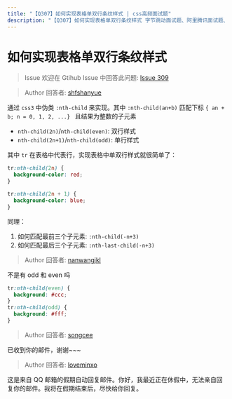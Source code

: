 ```yaml
---
title: "【Q307】如何实现表格单双行条纹样式 | css高频面试题"
description: "【Q307】如何实现表格单双行条纹样式 字节跳动面试题、阿里腾讯面试题、美团小米面试题。"
---
```


# 如何实现表格单双行条纹样式

> Issue
> 欢迎在 Gtihub Issue 中回答此问题: [Issue 309](https://github.com/shfshanyue/Daily-Question/issues/309)

> Author
> 回答者: [shfshanyue](https://github.com/shfshanyue)

通过 `css3` 中伪类 `:nth-child` 来实现。其中 `:nth-child(an+b)` 匹配下标 `{ an + b; n = 0, 1, 2, ...} ` 且结果为整数的子元素

- `nth-child(2n)`/`nth-child(even)`: 双行样式
- `nth-child(2n+1)`/`nth-child(odd)`: 单行样式

其中 `tr` 在表格中代表行，实现表格中单双行样式就很简单了：

```css
tr:nth-child(2n) {
  background-color: red;
}

tr:nth-child(2n + 1) {
  background-color: blue;
}
```

同理：

1. 如何匹配最前三个子元素: `:nth-child(-n+3)`
1. 如何匹配最后三个子元素: `:nth-last-child(-n+3)`

> Author
> 回答者: [nanwangjkl](https://github.com/nanwangjkl)

不是有 odd 和 even 吗

```css
tr:nth-child(even) {
  background: #ccc;
}
tr:nth-child(odd) {
  background: #fff;
}
```

> Author
> 回答者: [songcee](https://github.com/songcee)

已收到你的邮件，谢谢~~~

> Author
> 回答者: [loveminxo](https://github.com/loveminxo)

这是来自 QQ 邮箱的假期自动回复邮件。你好，我最近正在休假中，无法亲自回复你的邮件。我将在假期结束后，尽快给你回复。
